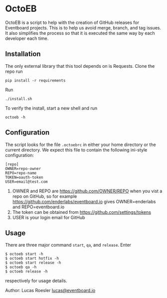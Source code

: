 OctoEB
======

OctoEB is a script to help with the creation of GitHub releases for Eventboard
projects.  This is to help us avoid merge, branch, and tag issues. It also
simplifies the process so that it is executed the same way by each developer
each time.

## Installation
The only external library that this tool depends on is Requests.  Clone the
repo run

    pip install -r requirements

Run

    ./install.sh

To verify the install, start a new shell and run

    octoeb -h


## Configuration
The script looks for the file `.octoebrc` in either
your home directory or the current directory.  We expect this file to
contain the following ini-style configuration:


    [repo]
    OWNER=repo-owner
    REPO=repo-name
    TOKEN=oauth-token
    USER=email@test.com


1. OWNER and REPO are https://github.com/OWNER/REPO when you vist a repo on
   GitHub, so for example https://github.com/enderlabs/eventboard.io gives
   OWNER=enderlabs and REPO=eventboard.io
2. The token can be obtained from https://github.com/settings/tokens
3. USER is your login email for GitHub


## Usage
There are three major command `start`, `qa`, and `release`. Enter

    $ octoeb start -h
    $ octoeb start hotfix -h
    $ octoeb start release -h
    $ octoeb qa -h
    $ octoeb release -h

respectively for usage details.


Author: Lucas Roesler <lucas@eventboard.io>
